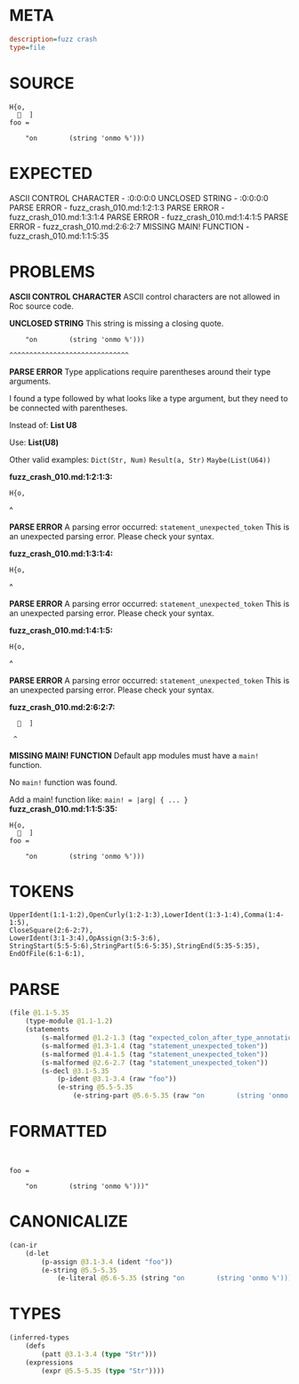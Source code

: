 # META
~~~ini
description=fuzz crash
type=file
~~~
# SOURCE
~~~roc
H{o,
    ]
foo =

    "on        (string 'onmo %')))
~~~
# EXPECTED
ASCII CONTROL CHARACTER - :0:0:0:0
UNCLOSED STRING - :0:0:0:0
PARSE ERROR - fuzz_crash_010.md:1:2:1:3
PARSE ERROR - fuzz_crash_010.md:1:3:1:4
PARSE ERROR - fuzz_crash_010.md:1:4:1:5
PARSE ERROR - fuzz_crash_010.md:2:6:2:7
MISSING MAIN! FUNCTION - fuzz_crash_010.md:1:1:5:35
# PROBLEMS
**ASCII CONTROL CHARACTER**
ASCII control characters are not allowed in Roc source code.



**UNCLOSED STRING**
This string is missing a closing quote.

```roc
    "on        (string 'onmo %')))
```
    ^^^^^^^^^^^^^^^^^^^^^^^^^^^^^^


**PARSE ERROR**
Type applications require parentheses around their type arguments.

I found a type followed by what looks like a type argument, but they need to be connected with parentheses.

Instead of:
    **List U8**

Use:
    **List(U8)**

Other valid examples:
    `Dict(Str, Num)`
    `Result(a, Str)`
    `Maybe(List(U64))`

**fuzz_crash_010.md:1:2:1:3:**
```roc
H{o,
```
 ^


**PARSE ERROR**
A parsing error occurred: `statement_unexpected_token`
This is an unexpected parsing error. Please check your syntax.

**fuzz_crash_010.md:1:3:1:4:**
```roc
H{o,
```
  ^


**PARSE ERROR**
A parsing error occurred: `statement_unexpected_token`
This is an unexpected parsing error. Please check your syntax.

**fuzz_crash_010.md:1:4:1:5:**
```roc
H{o,
```
   ^


**PARSE ERROR**
A parsing error occurred: `statement_unexpected_token`
This is an unexpected parsing error. Please check your syntax.

**fuzz_crash_010.md:2:6:2:7:**
```roc
    ]
```
     ^


**MISSING MAIN! FUNCTION**
Default app modules must have a `main!` function.

No `main!` function was found.

Add a main! function like:
`main! = |arg| { ... }`
**fuzz_crash_010.md:1:1:5:35:**
```roc
H{o,
    ]
foo =

    "on        (string 'onmo %')))
```


# TOKENS
~~~zig
UpperIdent(1:1-1:2),OpenCurly(1:2-1:3),LowerIdent(1:3-1:4),Comma(1:4-1:5),
CloseSquare(2:6-2:7),
LowerIdent(3:1-3:4),OpAssign(3:5-3:6),
StringStart(5:5-5:6),StringPart(5:6-5:35),StringEnd(5:35-5:35),
EndOfFile(6:1-6:1),
~~~
# PARSE
~~~clojure
(file @1.1-5.35
	(type-module @1.1-1.2)
	(statements
		(s-malformed @1.2-1.3 (tag "expected_colon_after_type_annotation"))
		(s-malformed @1.3-1.4 (tag "statement_unexpected_token"))
		(s-malformed @1.4-1.5 (tag "statement_unexpected_token"))
		(s-malformed @2.6-2.7 (tag "statement_unexpected_token"))
		(s-decl @3.1-5.35
			(p-ident @3.1-3.4 (raw "foo"))
			(e-string @5.5-5.35
				(e-string-part @5.6-5.35 (raw "on        (string 'onmo %')))"))))))
~~~
# FORMATTED
~~~roc


foo = 

	"on        (string 'onmo %')))"
~~~
# CANONICALIZE
~~~clojure
(can-ir
	(d-let
		(p-assign @3.1-3.4 (ident "foo"))
		(e-string @5.5-5.35
			(e-literal @5.6-5.35 (string "on        (string 'onmo %')))")))))
~~~
# TYPES
~~~clojure
(inferred-types
	(defs
		(patt @3.1-3.4 (type "Str")))
	(expressions
		(expr @5.5-5.35 (type "Str"))))
~~~

